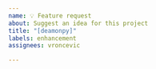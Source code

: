 ```yaml
---
name: 💡 Feature request
about: Suggest an idea for this project
title: "[deamonpy]"
labels: enhancement
assignees: vroncevic

---
```



